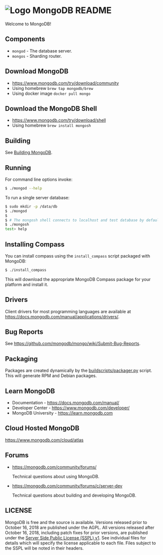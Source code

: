 # ![Logo](docs/leaf.svg) MongoDB README

Welcome to MongoDB!

## Components

- `mongod` - The database server.
- `mongos` - Sharding router.

## Download MongoDB

- https://www.mongodb.com/try/download/community
- Using homebrew `brew tap mongodb/brew`
- Using docker image `docker pull mongo`

## Download the MongoDB Shell

- https://www.mongodb.com/try/download/shell
- Using homebrew `brew install mongosh`

## Building

See [Building MongoDB](docs/building.md).

## Running

For command line options invoke:

```bash
$ ./mongod --help
```

To run a single server database:

```bash
$ sudo mkdir -p /data/db
$ ./mongod
$
$ # The mongosh shell connects to localhost and test database by default:
$ ./mongosh
test> help
```

## Installing Compass

You can install compass using the `install_compass` script packaged with MongoDB:

```bash
$ ./install_compass
```

This will download the appropriate MongoDB Compass package for your platform
and install it.

## Drivers

Client drivers for most programming languages are available at
https://docs.mongodb.com/manual/applications/drivers/.

## Bug Reports

See https://github.com/mongodb/mongo/wiki/Submit-Bug-Reports.

## Packaging

Packages are created dynamically by the [buildscripts/packager.py](buildscripts/packager.py) script.
This will generate RPM and Debian packages.

## Learn MongoDB

- Documentation - https://docs.mongodb.com/manual/
- Developer Center - https://www.mongodb.com/developer/
- MongoDB University - https://learn.mongodb.com

## Cloud Hosted MongoDB

https://www.mongodb.com/cloud/atlas

## Forums

- https://mongodb.com/community/forums/

  Technical questions about using MongoDB.

- https://mongodb.com/community/forums/c/server-dev

  Technical questions about building and developing MongoDB.

## LICENSE

MongoDB is free and the source is available. Versions released prior to
October 16, 2018 are published under the AGPL. All versions released after
October 16, 2018, including patch fixes for prior versions, are published
under the [Server Side Public License (SSPL) v1](LICENSE-Community.txt).
See individual files for details which will specify the license applicable
to each file. Files subject to the SSPL will be noted in their headers.
